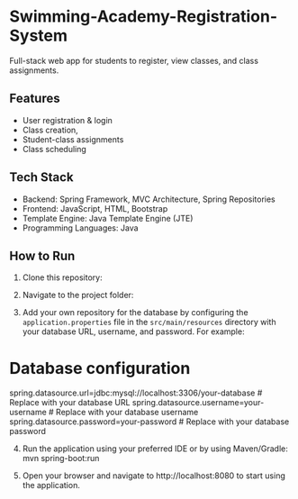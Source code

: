 # Swimming-Academy-Registration-System
Full-stack web app for students to register, view classes, and class assignments.

## Features
- User registration & login
- Class creation,
- Student-class assignments
- Class scheduling

## Tech Stack
- Backend: Spring Framework, MVC Architecture, Spring Repositories
- Frontend: JavaScript, HTML, Bootstrap
- Template Engine: Java Template Engine (JTE)
- Programming Languages: Java

## How to Run
1. Clone this repository:

2. Navigate to the project folder:

3. Add your own repository for the database by configuring the `application.properties` file in the `src/main/resources` directory with your database URL, username, and password. For example:

# Database configuration
spring.datasource.url=jdbc:mysql://localhost:3306/your-database  # Replace with your database URL
spring.datasource.username=your-username  # Replace with your database username
spring.datasource.password=your-password  # Replace with your database password

4. Run the application using your preferred IDE or by using Maven/Gradle: mvn spring-boot:run

5. Open your browser and navigate to http://localhost:8080 to start using the application. 
